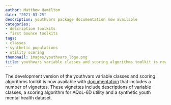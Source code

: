 ```yaml
---
author: Matthew Hamilton
date: "2021-03-25"
description: youthvars package documentation now available
categories:
- description toolkits
- first bounce toolkits
tags:
- classes
- synthetic populations
- utility scoring
thumbnail: images/youthvars_logo.png
title: youthvars variable classes and scoring algorithms toolkit is now available with vignette based documentation
---
```


The development version of the youthvars variable classes and scoring algorithms toolkit is now available with [documentation](https://ready4-dev.github.io/youthvars/index.html) that includes a number of vignettes.  These vignettes include descriptions of variable classes, a scoring algorithm for AQoL-6D utility and a synthetic youth mental health dataset.

